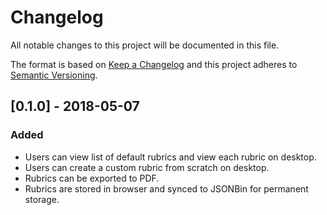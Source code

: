 # Changelog
All notable changes to this project will be documented in this file.

The format is based on [Keep a Changelog](http://keepachangelog.com/en/1.0.0/)
and this project adheres to [Semantic Versioning](http://semver.org/spec/v2.0.0.html).

## [0.1.0] - 2018-05-07
### Added
- Users can view list of default rubrics and view each rubric on desktop.
- Users can create a custom rubric from scratch on desktop.
- Rubrics can be exported to PDF.
- Rubrics are stored in browser and synced to JSONBin for permanent storage.

